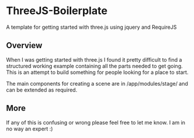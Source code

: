 # ThreeJS-Boilerplate
A template for getting started with three.js using jquery and RequireJS

## Overview
When I was getting started with three.js I found it pretty difficult to find a structured working example containing all the parts needed to get going. This is an attempt to build something for people looking for a place to start.

The main components for creating a scene are in /app/modules/stage/ and can be extended as required.

## More
If any of this is confusing or wrong please feel free to let me know. I am in no way an expert :)


